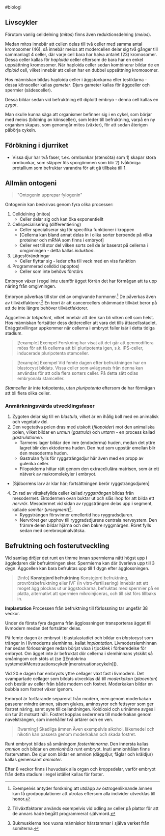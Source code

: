 #biologi

## Livscykler
Förutom vanlig celldelning (*mitos*) finns även reduktionsdelning (*meios*).

Medan mitos innebär att cellen delas till två celler med samma antal kromosomer (46), så innebär meios att modercellen delar sig två gånger till sammanlagt 4 celler, där varje cell bara har halva antalet (23) kromosomer. Dessa celler kallas för *haploida* celler eftersom de bara har en enkel uppsättning kromosomer. När haploida celler sedan kombinerar bildar de en *diploid* cell, vilket innebär att cellen har en dubbel uppsättning kromosomer.

Hos människan bildas haploida celler i äggstockarna eller testiklarna - dessa könsceller kallas *gameter*. Djurs gameter kallas för äggceller och spermier (sädesceller).

Dessa bildar sedan vid befruktning ett diploitt embryo - denna cell kallas en *zygot*.

Man skulle kunna säga att organismer befinner sig i en cykel, som börjar med meios (bildning av könsceller), som leder till befruktning, varpå en ny organism skapas, som genomgår mitos (växter), för att sedan återigen påbörja cykeln.

## Förökning i djurriket
- Vissa djur har två faser, t.ex. ormbunkar (stensöta) som 1) skapar stora ormbunkar, som släpper lös sporgömmen som blir 2) tvåköniga protallium som befruktar varandra för att gå tillbaka till 1.
## Allmän ontogeni
> "Ontogenin upprepar fylogenin"

Ontogenin kan beskrivas genom fyra olika processer:
1. Celldelning (mitos)
	- Celler delar sig och kan öka exponentiellt
2. Cellspecialisering (differentiering)
	- Celler specialiserar sig för specifika funktioner i kroppen
	- \[Cellerna kan bland annat delas in i olika sorter beroende på vilka proteiner och mRNA som finns i embryot\]
	- Celler vet till stor del vilken sorts cell de är baserat på cellerna i omgivningen - detta kallas *induktion*.
1. Lägesförändringar
	- Celler flyttar sig - leder ofta till veck med en viss funktion
2. Programmerad celldöd (apoptos)
	- Celler som inte behövs förstörs

Embryon växer i regel inte utanför ägget förrän det har förmågan att ta upp näring från omgivningen.

Embryon påverkas till stor del av omgivande hormoner.[^2] De påverkas även av tillväxtfaktorer.[^3] En teori är att cancercellers ohämmade tillväxt beror på att de inte längre behöver tillväxtfaktorer.

Äggcellen är *totipotent*, vilket innebär att den kan bli vilken cell som helst. Hos människan fortsätter dess dotterceller att vara det tills åttacellsstadiet. Enäggstvillingar uppkommer när cellerna i embryot faller isär i detta tidiga stadium.

> [!example] Exempel
> Forskning har visat att det går att genmodifiera möss för att få cellerna att bli pluripotenta igen, s.k. iPS-celler, inducerade pluripotenta stamceller.

> [!example] Exempel
> Vid femte dagen efter befruktningen har en blastocyst bildats. Vissa celler som avlägsnats från denna kan användas för att odla flera sorters celler. På detta sätt odlas embryonala stamceller.

*Stamceller* är inte totipotenta, utan *pluripotenta* eftersom de har förmågan att bli flera olika celler.

[^2]: Exempelvis antyder forskning att utsläpp av östrogenliknande ämnen kan få grodpopulationer att utrotas eftersom alla individer utvecklas till honor.
[^3]: Tillväxtfaktorer används exempelvis vid odling av celler på plattor för att de annars hade begått programmerat självmord.

### Anmärkningsvärda utvecklingsfaser
1. Zygoten delar sig till en *blastula*, vilket är en ihålig boll med en animalisk och vegetativ del.
2. Den vegetativa polen dras med utskott (*filopoider*) mot den animaliska polen, vilket bildar en *urmun* (*gastrula*) och *urtarm* - en process kallad *gastrulationen*.
	- Tarmens lager bildar den inre (endoderma) huden, medan det yttre lagret blir den ektoderma huden. Den hud som uppstår emellan blir den mesoderma huden.
	- Gastrulan fylls för ryggsträngsdjur här även med en propp av gulerika celler.
	- Filopoiderna hittar rätt genom den extracellulära matrisen, som är ett nätverk av makromolekyler i embryot.
- \[Sjöborrens larv är klar här; fortsättningen berör ryggsträngsdjuren\]
4. En rad av vätskefyllda celler kallad *ryggsträngen* bildas från mesodermet. Ektodermen ovan buktar ut och slås ihop för att bilda ett *nervrör*. Mesodermet vid sidan av ryggsträngen delas upp i segment, kallade *somiter* (*ursegment*)[^1].
	- Ryggsträngen försvinner emellertid hos ryggradsdjuren.
	- Nervröret ger upphov till ryggradsdjurens centrala nervsystem. Den främre delen bildar hjärna och den bakre ryggmärgen. Röret fylls sedan med cerebrospinalvätska.


[^1]: Bukmusklerna hos vuxna människor härstammar i själva verket från somiterna.

## Befruktning och fosterutveckling
Vid samlag dröjer det runt en timme innan spermierna nått högst upp i äggledaren där befruktningen sker. Spermierna kan där överleva upp till 3 dygn. Äggcellen kan bara befruktas upp till 1 dygn efter ägglossningen.

> [!info] **Konstgjord befruktning**
> Konstgjord befruktning, provrörsbefruktning eller IVF (in vitro-fertilisering) innebär att ett moget ägg plockas ut ur äggstockarna, befruktas med spermier på en platta, alternativt att spermien mikroinjiceras, och till sist förs tillbaks in.

**Implantation**
Processen från befruktning till förlossning tar ungefär 38 veckor.

Under de första fyra dagarna från ägglossningen transporteras ägget till livmodern medan det fortsätter delas.

På femte dagen är embryot i blastulastadiet och bildar en *blastocyst* som tränger in i livmoderns slemhinna, kallat *implantation*. Livmoderslemhinnan har sedan förlossningen redan börjat växa i tjocklek i förberedelse för embryot. Om ägget inte är befruktat dör cellerna i slemhinnans ytskikt så småningom och stöts ut (se [[Endokrina systemet#Menstruationscykeln|menstruationscykeln]]).
 
Vid 20:e dagen har embryots yttre cellager växt fast i livmodern. Det svampartade cellager som bildats utvecklas då till *moderkakan* (*placentan*) och består av celler från både modern och fostret. Moderkakan bildar en bubbla som fostret växer igenom.

Embryot är fortfarande separerat från modern, men genom moderkakan passerar mindre ämnen, såsom glukos, aminosyror och fettsyror som ger fostret näring, samt syre till cellandningen. Koldioxid och urinämne avges i sin tur åt motsatt håll. Fostret kopplas sedermera till moderkakan genom navelsträngen, som innehåller två artärer och en ven.

> [!warning] Skadliga ämnen
> Även exempelvis alkohol, läkemedel och nikotin kan passera genom moderkakan och skada fostret.

Runt embryot bildas så småningom *fosterhinnorna*. Den innersta kallas *amnion* och bildar en *amnionhåla* runt embryot. Inuti amnionhålan finns fostervatten. De djur som bildar en amnion (däggdjur, fåglar och kräldjur) kallas gemensamt *amnioter*.

Efter 8 veckor finns i huvudsak alla organ och kroppsdelar, varför embryot från detta stadium i regel istället kallas för foster.
